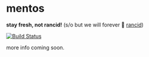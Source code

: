 # mentos
**stay fresh, not rancid!** 
(s/o but we will forever :blue_heart: [rancid](http://www.shrubbery.net/rancid/))

[![Build Status](https://travis-ci.org/Shella/mentos.svg?branch=master)](https://travis-ci.org/Shella/mentos)

more info coming soon.